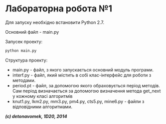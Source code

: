 # Лабораторна робота №1
Для запуску необхідно встановити Python 2.7. 

Основний файл - main.py

Запусек проекту:
```sh
python main.py
```

Структура проекту:
- main.py - файл, з якого запускається основний модуль програми.
- interf.py - файл, який містить в собі клас-інтерфейс для роботи з методами.
- period.pt - файл, за допомогою якого обраховується період методів. Сам період визначається за допомогою визначення метода get_next у кожному класі алгоритмів
- knut1.py, lkm2.py, mm3.py, pm4.py, cts5.py, mine6.py - файли з відповідними алгоритмами.

***(c) detonavomek, 1D20, 2014***

